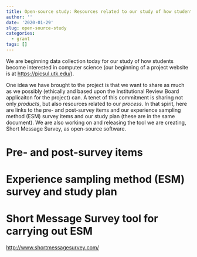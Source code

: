 ```yaml
---
title: Open-source study: Resources related to our study of how students becme interested in CS
author: ''
date: '2020-01-29'
slug: open-source-study
categories:
  - grant
tags: []
---
```


We are beginning data collection today for our study of how students become interested in computer science (our beginning of a project website is at https://picsul.utk.edu/). 

One idea we have brought to the project is that we want to share as much as we possibly (ethically and based upon the Institutional Review Board applicaiton for the project) can. A tenet of this commitment is sharing not only *products*, but also resources related to our *process*. In that spirit, here are links to the pre- and post-survey items and our experience sampling method (ESM) survey items and our study plan (these are in the same document). We are also working on and releasing the tool we are creating, Short Message Survey, as open-source software.

# Pre- and post-survey items

# Experience sampling method (ESM) survey and study plan



# Short Message Survey tool for carrying out ESM

http://www.shortmessagesurvey.com/